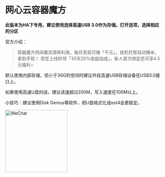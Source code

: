 # 网心云容器魔方

**此版本为HA下专用，建议使用选择高速USB 3.0作为存储。打开选项，选择相应的分区**

官方介绍：

> 容器魔方将闲置资源再利用，每月至高可赚「千元」，挂机托管自动赚米，拿到手软！
> 现在上线秒领「30天20%收益加成」，新人首次绑定还可享4.5元福利~


默认使用内部存储，但小于30G的空间时建议外挂高速USB存储设备在USB3.0接口上。

如果使用高速U盘的话，建议读速超过200M，写入速度在100M以上。

小技巧：建议使用Disk Genius等软件，把U盘格式化成ext4会更稳定。

<img title="WeChat" src="https://fw.wghaos.com/doc/20250801/b220cad29a400fcff72f6f9909fbc9f.png" width="200px"></img>
